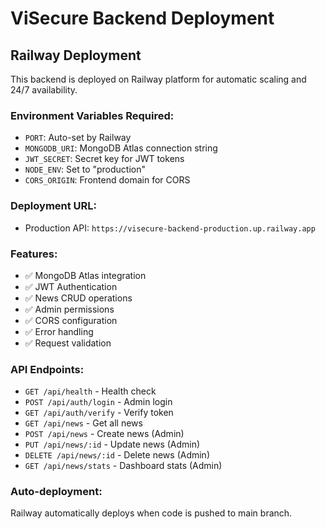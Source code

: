 # ViSecure Backend Deployment

## Railway Deployment

This backend is deployed on Railway platform for automatic scaling and 24/7 availability.

### Environment Variables Required:
- `PORT`: Auto-set by Railway
- `MONGODB_URI`: MongoDB Atlas connection string
- `JWT_SECRET`: Secret key for JWT tokens
- `NODE_ENV`: Set to "production"
- `CORS_ORIGIN`: Frontend domain for CORS

### Deployment URL:
- Production API: `https://visecure-backend-production.up.railway.app`

### Features:
- ✅ MongoDB Atlas integration
- ✅ JWT Authentication  
- ✅ News CRUD operations
- ✅ Admin permissions
- ✅ CORS configuration
- ✅ Error handling
- ✅ Request validation

### API Endpoints:
- `GET /api/health` - Health check
- `POST /api/auth/login` - Admin login
- `GET /api/auth/verify` - Verify token
- `GET /api/news` - Get all news
- `POST /api/news` - Create news (Admin)
- `PUT /api/news/:id` - Update news (Admin)
- `DELETE /api/news/:id` - Delete news (Admin)
- `GET /api/news/stats` - Dashboard stats (Admin)

### Auto-deployment:
Railway automatically deploys when code is pushed to main branch.
